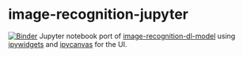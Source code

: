 # image-recognition-jupyter
[![Binder](https://mybinder.org/badge_logo.svg)](https://mybinder.org/v2/gh/ivanlieu/image-recognition-jupyter/HEAD?labpath=image-recog-jupyter.ipynb)
  Jupyter notebook port of [image-recognition-dl-model][image-recog-github-link] using [ipywidgets][ipywidgetLink] and [ipycanvas][ipycanvasLink] for the UI.


  [image-recog-github-link]: <https://github.com/ivanlieu/image-recognition-vs-dl-model>
  [ipywidgetLink]: <https://ipywidgets.readthedocs.io/en/latest/>
  [ipycanvasLink]: <https://github.com/martinRenou/ipycanvas>
